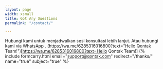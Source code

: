 ```yaml
---
layout: page
width: xsmall
title: Got Any Questions
permalink: "/contact/"

---
```

Hubungi kami untuk menjadwalkan sesi konsultasi lebih lanjut. Atau hubungi kami via WhatsApp . (https://wa.me/6285316016800?text="Hello Qontak Team!")\[https://wa.me/6285316016800?text=Hello Qontak Team!\] {% include formcarry.html email="support@qontak.com" redirect="/thanks/" name="true" subject="true" %}